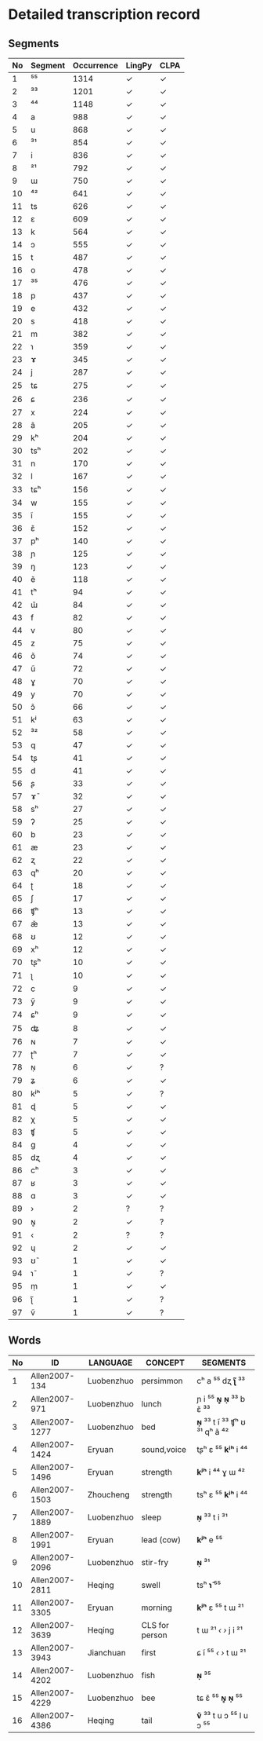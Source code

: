 # Detailed transcription record

## Segments

| No | Segment | Occurrence | LingPy | CLPA | 
|---|---|---|---|---|
| 1 | ⁵⁵ | 1314 | ✓ | ✓ |
| 2 | ³³ | 1201 | ✓ | ✓ |
| 3 | ⁴⁴ | 1148 | ✓ | ✓ |
| 4 | a | 988 | ✓ | ✓ |
| 5 | u | 868 | ✓ | ✓ |
| 6 | ³¹ | 854 | ✓ | ✓ |
| 7 | i | 836 | ✓ | ✓ |
| 8 | ²¹ | 792 | ✓ | ✓ |
| 9 | ɯ | 750 | ✓ | ✓ |
| 10 | ⁴² | 641 | ✓ | ✓ |
| 11 | ts | 626 | ✓ | ✓ |
| 12 | ɛ | 609 | ✓ | ✓ |
| 13 | k | 564 | ✓ | ✓ |
| 14 | ɔ | 555 | ✓ | ✓ |
| 15 | t | 487 | ✓ | ✓ |
| 16 | o | 478 | ✓ | ✓ |
| 17 | ³⁵ | 476 | ✓ | ✓ |
| 18 | p | 437 | ✓ | ✓ |
| 19 | e | 432 | ✓ | ✓ |
| 20 | s | 418 | ✓ | ✓ |
| 21 | m | 382 | ✓ | ✓ |
| 22 | ɿ | 359 | ✓ | ✓ |
| 23 | ɤ | 345 | ✓ | ✓ |
| 24 | j | 287 | ✓ | ✓ |
| 25 | tɕ | 275 | ✓ | ✓ |
| 26 | ɕ | 236 | ✓ | ✓ |
| 27 | x | 224 | ✓ | ✓ |
| 28 | ã | 205 | ✓ | ✓ |
| 29 | kʰ | 204 | ✓ | ✓ |
| 30 | tsʰ | 202 | ✓ | ✓ |
| 31 | n | 170 | ✓ | ✓ |
| 32 | l | 167 | ✓ | ✓ |
| 33 | tɕʰ | 156 | ✓ | ✓ |
| 34 | w | 155 | ✓ | ✓ |
| 35 | ĩ | 155 | ✓ | ✓ |
| 36 | ɛ̃ | 152 | ✓ | ✓ |
| 37 | pʰ | 140 | ✓ | ✓ |
| 38 | ɲ | 125 | ✓ | ✓ |
| 39 | ŋ | 123 | ✓ | ✓ |
| 40 | ẽ | 118 | ✓ | ✓ |
| 41 | tʰ | 94 | ✓ | ✓ |
| 42 | ɯ̃ | 84 | ✓ | ✓ |
| 43 | f | 82 | ✓ | ✓ |
| 44 | v | 80 | ✓ | ✓ |
| 45 | z | 75 | ✓ | ✓ |
| 46 | õ | 74 | ✓ | ✓ |
| 47 | ũ | 72 | ✓ | ✓ |
| 48 | ɣ | 70 | ✓ | ✓ |
| 49 | y | 70 | ✓ | ✓ |
| 50 | ɔ̃ | 66 | ✓ | ✓ |
| 51 | kʲ | 63 | ✓ | ✓ |
| 52 | ³² | 58 | ✓ | ✓ |
| 53 | q | 47 | ✓ | ✓ |
| 54 | tʂ | 41 | ✓ | ✓ |
| 55 | d | 41 | ✓ | ✓ |
| 56 | ʂ | 33 | ✓ | ✓ |
| 57 | ɤ̃ | 32 | ✓ | ✓ |
| 58 | sʰ | 27 | ✓ | ✓ |
| 59 | ʔ | 25 | ✓ | ✓ |
| 60 | b | 23 | ✓ | ✓ |
| 61 | æ | 23 | ✓ | ✓ |
| 62 | ʐ | 22 | ✓ | ✓ |
| 63 | qʰ | 20 | ✓ | ✓ |
| 64 | ʈ | 18 | ✓ | ✓ |
| 65 | ʃ | 17 | ✓ | ✓ |
| 66 | ʧʰ | 13 | ✓ | ✓ |
| 67 | æ̃ | 13 | ✓ | ✓ |
| 68 | ʊ | 12 | ✓ | ✓ |
| 69 | xʰ | 12 | ✓ | ✓ |
| 70 | tʂʰ | 10 | ✓ | ✓ |
| 71 | ʅ | 10 | ✓ | ✓ |
| 72 | c | 9 | ✓ | ✓ |
| 73 | ỹ | 9 | ✓ | ✓ |
| 74 | ɕʰ | 9 | ✓ | ✓ |
| 75 | ʥ | 8 | ✓ | ✓ |
| 76 | ɴ | 7 | ✓ | ✓ |
| 77 | ʈʰ | 7 | ✓ | ✓ |
| 78 | ɴ̣ | 6 | ✓ | ? |
| 79 | ʑ | 6 | ✓ | ✓ |
| 80 | kʲʰ | 5 | ✓ | ? |
| 81 | ɖ | 5 | ✓ | ✓ |
| 82 | χ | 5 | ✓ | ✓ |
| 83 | ʧ | 5 | ✓ | ✓ |
| 84 | g | 4 | ✓ | ✓ |
| 85 | dʐ | 4 | ✓ | ✓ |
| 86 | cʰ | 3 | ✓ | ✓ |
| 87 | ʁ | 3 | ✓ | ✓ |
| 88 | ɑ | 3 | ✓ | ✓ |
| 89 | › | 2 | ? | ? |
| 90 | ɴ̥ | 2 | ✓ | ? |
| 91 | ‹ | 2 | ? | ? |
| 92 | ɥ | 2 | ✓ | ✓ |
| 93 | ʊ̃ | 1 | ✓ | ✓ |
| 94 | ɿ̃ | 1 | ✓ | ? |
| 95 | ṃ | 1 | ✓ | ✓ |
| 96 | ʅ̃ | 1 | ✓ | ? |
| 97 | ṽ | 1 | ✓ | ? |

## Words

| No | ID | LANGUAGE | CONCEPT | SEGMENTS | 
| --- | --- | --- | --- | --- | 
| 1 | Allen2007-134 | Luobenzhuo | persimmon | cʰ a ⁵⁵ dʐ **ʅ̃** ³³ | 
| 2 | Allen2007-971 | Luobenzhuo | lunch | ɲ i ⁵⁵ **ɴ̥** **ɴ̣** ³³ b ɛ̃ ³³ | 
| 3 | Allen2007-1277 | Luobenzhuo | bed | **ɴ̣** ³³ t ĩ ³³ ʧʰ ʊ ³¹ qʰ ã ⁴² | 
| 4 | Allen2007-1424 | Eryuan | sound,voice | tʂʰ ɛ ⁵⁵ **kʲʰ** i ⁴⁴ | 
| 5 | Allen2007-1496 | Eryuan | strength | **kʲʰ** i ⁴⁴ ɣ ɯ ⁴² | 
| 6 | Allen2007-1503 | Zhoucheng | strength | tsʰ ɛ ⁵⁵ **kʲʰ** i ⁴⁴ | 
| 7 | Allen2007-1889 | Luobenzhuo | sleep | **ɴ̣** ³³ t i ³¹ | 
| 8 | Allen2007-1991 | Eryuan | lead (cow) | **kʲʰ** e ⁵⁵ | 
| 9 | Allen2007-2096 | Luobenzhuo | stir-fry | **ɴ̣** ³¹ | 
| 10 | Allen2007-2811 | Heqing | swell | tsʰ **ɿ̃** ⁵⁵ | 
| 11 | Allen2007-3305 | Eryuan | morning | **kʲʰ** ɛ ⁵⁵ t ɯ ²¹ | 
| 12 | Allen2007-3639 | Heqing | CLS for person | t ɯ ²¹ *‹* *›* j i ²¹ | 
| 13 | Allen2007-3943 | Jianchuan | first | ɕ ĩ ⁵⁵ *‹* *›* t ɯ ²¹ | 
| 14 | Allen2007-4202 | Luobenzhuo | fish | **ɴ̣** ³⁵ | 
| 15 | Allen2007-4229 | Luobenzhuo | bee | tɕ ɛ̃ ⁵⁵ **ɴ̥** **ɴ̣** ⁵⁵ | 
| 16 | Allen2007-4386 | Heqing | tail | **ṽ** ³³ t u ɔ ⁵⁵ l u ɔ ⁵⁵ | 

